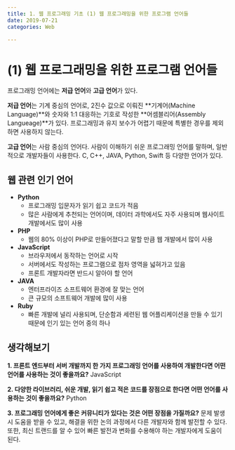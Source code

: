 ```yaml
---
title: 1. 웹 프로그래밍 기초 (1) 웹 프로그래밍을 위한 프로그램 언어들
date: 2019-07-21
categories: Web

---
```


# (1) 웹 프로그래밍을 위한 프로그램 언어들

프로그래밍 언어에는 **저급 언어**와 **고급 언어**가 있다.

**저급 언어**는 기계 중심의 언어로,
2진수 값으로 이뤄진 **기계어(Machine Language)**와 숫자와 1:1 대응하는 기호로 작성한 **어셈블리어(Assembly Langueage)**가 있다.
프로그래밍과 유지 보수가 어렵기 때문에 특별한 경우를 제외하면 사용하지 않는다.

**고급 언어**는 사람 중심의 언어다.
사람이 이해하기 쉬운 프로그래밍 언어를 말하며, 일반적으로 개발자들이 사용한다.
C, C++, JAVA, Python, Swift 등 다양한 언어가 있다.

## 웹 관련 인기 언어
- **Python**
	- 프로그래밍 입문자가 읽기 쉽고 코드가 적음
	- 많은 사람에게 추천되는 언어이며, 데이터 과학에서도 자주 사용되며 웹사이트 개발에서도 많이 사용
- **PHP**
	- 웹의 80% 이상이 PHP로 만들어졌다고 말할 만큼 웹 개발에서 많이 사용
- **JavaScript**
	- 브라우저에서 동작하는 언어로 시작
    - 서버에서도 작성하는 프로그램으로 점차 영역을 넓혀가고 있음
    - 프론트 개발자라면 반드시 알아야 할 언어
- **JAVA**
	- 엔터프라이즈 소프트웨어 환경에 잘 맞는 언어
    - 큰 규모의 소프트웨어 개발에 많이 사용
- **Ruby**
	- 빠른 개발에 널리 사용되며, 단순함과 세련된 웹 어플리케이션을 만들 수 있기 때문에 인기 있는 언어 중의 하나


## 생각해보기
**1. 프론트 엔드부터 서버 개발까지 한 가지 프로그래밍 언어를 사용하여 개발한다면 어떤 언어를 사용하는 것이 좋을까요?**
	 JavaScript
     
**2. 다양한 라이브러리, 쉬운 개발, 읽기 쉽고 적은 코드를 장점으로 한다면 어떤 언어를 사용하는 것이 좋을까요?**
	Python
    
**3. 프로그래밍 언어에게 좋은 커뮤니티가 있다는 것은 어떤 장점을 가질까요?**
	문제 발생시 도움을 받을 수 있고, 해결을 위한 논의 과정에서 다른 개발자와 함께 발전할 수 있다. 또한, 최신 트랜드를 알 수 있어 빠른 발전과 변화를 수용해야 하는 개발자에게 도움이 된다.
